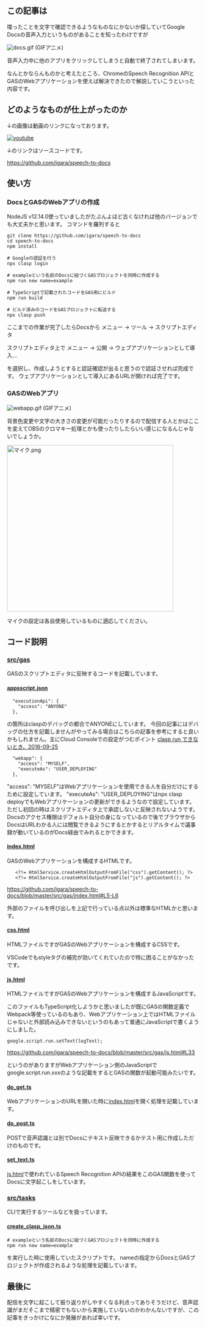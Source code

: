 ## この記事は

喋ったことを文字で確認できるようなものなにかないか探していてGoogle Docsの音声入力というものがあることを知ったわけですが

![docs.gif](0-md.gif)
(GIFアニメ)

音声入力中に他のアプリをクリックしてしまうと自動で終了されてしまいます。

なんとかならんものかと考えたところ、ChromeのSpeech Recognition APIとGASのWebアプリケーションを使えば解決できたので解説していこうといった内容です。

## どのようなものが仕上がったのか

↓の画像は動画のリンクになっております。

[![youtube](1-md.png)](https://www.youtube.com/watch?v=yeq7vMeb7sA)

↓のリンクはソースコードです。

https://github.com/igara/speech-to-docs

## 使い方

### DocsとGASのWebアプリの作成

NodeJS v12.14.0使っていましたがたぶんよほど古くなければ他のバージョンでも大丈夫かと思います。
コマンドを羅列すると

```
git clone https://github.com/igara/speech-to-docs
cd speech-to-docs
npm install

# Googleの認証を行う
npx clasp login

# exampleという名前のDocsに紐づくGASプロジェクトを同時に作成する
npm run new name=example

# TypeScriptで記載されたコードをGAS用にビルド
npm run build

# ビルド済みのコードをGASプロジェクトに転送する
npx clasp push
```

ここまでの作業が完了したらDocsから
メニュー -> ツール -> スクリプトエディタ

スクリプトエディタ上で
メニュー -> 公開 -> ウェブアプリケーションとして導入...

を選択し、作成しようとすると認証確認が出ると思うので認証させれば完成です。
ウェブアプリケーションとして導入にあるURLが開ければ完了です。

### GASのWebアプリ

![webapp.gif](2-md.gif)
(GIFアニメ)

背景色変更や文字の大きさの変更が可能だったりするので配信する人とかはここを変えてOBSのクロマキー処理とかも使ったりしたらいい感じになるんじゃないでしょうか。

<img width="436" alt="マイク.png" src="0-img-tag.png">

マイクの設定は各自使用しているものに適応してください。

## コード説明

### [src/gas](https://github.com/igara/speech-to-docs/tree/master/src/gas)  
  GASのスクリプトエディタに反映するコードを記載しています。
#### [appsscript.json](https://github.com/igara/speech-to-docs/blob/master/src/gas/appsscript.json)  

```
  "executionApi": {
    "access": "ANYONE"
  },
```

の箇所はclaspのデバッグの都合でANYONEにしています。
今回の記事にはデバッグの仕方を記載しませんがやってみる場合はこちらの記事を参考にすると良いかもしれません。主にCloud Consoleでの設定がつむポイント
[clasp run できないとき。2018-09-25](https://qiita.com/abetomo/items/59379e26679e342ef6e3)

```
  "webapp": {
    "access": "MYSELF",
    "executeAs": "USER_DEPLOYING"
  },
```

"access": "MYSELF"はWebアプリケーションを使用できる人を自分だけにするために設定しています。
"executeAs": "USER_DEPLOYING"はnpx clasp deployでもWebアプリケーションの更新ができるようなので設定しています。
ただし初回の時はスクリプトエディタ上で承認しないと反映されないようです。
Docsのアクセス権限はデフォルト自分の身になっているので後でブラウザからDocsはURLわかる人には閲覧できるようにするとかするとリアルタイムで議事録が動いているのがDocs経由でみれるとかできます。

#### [index.html](https://github.com/igara/speech-to-docs/blob/master/src/gas/index.html)

GASのWebアプリケーションを構成するHTMLです。

```
   <?!= HtmlService.createHtmlOutputFromFile("css").getContent(); ?>
   <?!= HtmlService.createHtmlOutputFromFile("js").getContent(); ?>
```
https://github.com/igara/speech-to-docs/blob/master/src/gas/index.html#L5-L6

外部のファイルを呼び出しを上記で行っている点以外は標準なHTMLかと思います。

#### [css.html](https://github.com/igara/speech-to-docs/blob/master/src/gas/css.html)

HTMLファイルですがGASのWebアプリケーションを構成するCSSです。

VSCodeでもstyleタグの補完が効いてくれていたので特に困ることがなかったです。

#### [js.html](https://github.com/igara/speech-to-docs/blob/master/src/gas/js.html)

HTMLファイルですがGASのWebアプリケーションを構成するJavaScriptです。

このファイルもTypeScript化しようかと思いましたが既にGASの関数定義でWebpack等使っているのもあり、Webアプリケーション上ではHTMLファイルじゃないと外部読み込みできないというのもあって普通にJavaScriptで書くようにしました。


```
google.script.run.setText(logText);
```
https://github.com/igara/speech-to-docs/blob/master/src/gas/js.html#L33

というのがありますがWebアプリケーション側のJavaScriptでgoogle.script.run.xxxのような記載をするとGASの関数が起動可能みたいです。


#### [do_get.ts](https://github.com/igara/speech-to-docs/blob/master/src/gas/do_get.ts)

WebアプリケーションのURLを開いた時に[index.html](https://github.com/igara/speech-to-docs/blob/master/src/gas/index.html)を開く処理を記載しています。

#### [do_post.ts](https://github.com/igara/speech-to-docs/blob/master/src/gas/do_post.ts)

POSTで音声認識とは別でDocsにテキスト反映できるかテスト用に作成しただけのものです。

#### [set_text.ts](https://github.com/igara/speech-to-docs/blob/master/src/gas/set_text.ts)

[js.html](https://github.com/igara/speech-to-docs/blob/master/src/gas/js.html)で使われているSpeech Recognition APIの結果をこのGAS関数を使ってDocsに文字起こしをしています。

### [src/tasks](https://github.com/igara/speech-to-docs/tree/master/src/tasks)

CLIで実行するツールなどを扱っています。

#### [create_clasp_json.ts](https://github.com/igara/speech-to-docs/blob/master/src/tasks/create_clasp_json.ts)

```
# exampleという名前のDocsに紐づくGASプロジェクトを同時に作成する
npm run new name=example
```

を実行した時に使用していたスクリプトです。
nameの指定からDocsとGASプロジェクトが作成されるような処理を記載しています。

## 最後に

配信を文字に起こして振り返りがしやすくなる利点ってありそうだけど、音声認識がまだそこまで精密でもないから実施していないのかわかんないですが、この記事をきっかけになにか発展があれば幸いです。
